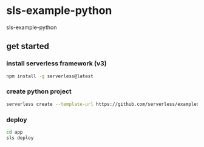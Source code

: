 # sls-example-python

sls-example-python

## get started

### install serverless framework (v3)

```bash
npm install -g serverless@latest
```

### create python project

```bash
serverless create --template-url https://github.com/serverless/examples/tree/v3/aws-python-http-api --name example-python --path app
```

### deploy

```bash
cd app
sls deploy
```

